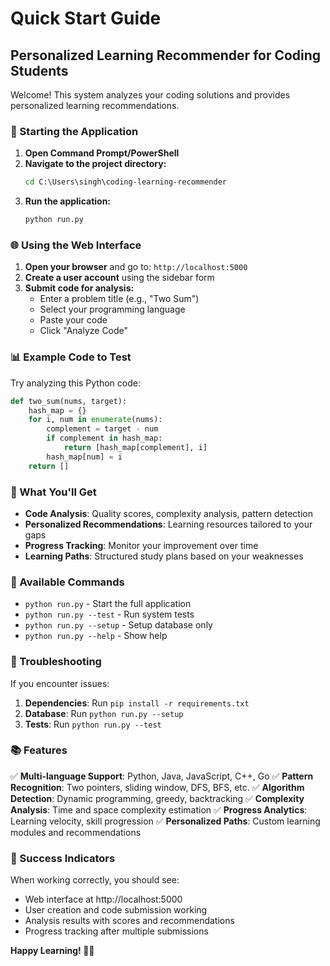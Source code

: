 # Quick Start Guide

## Personalized Learning Recommender for Coding Students

Welcome! This system analyzes your coding solutions and provides personalized learning recommendations.

### 🚀 Starting the Application

1. **Open Command Prompt/PowerShell**
2. **Navigate to the project directory:**
   ```cmd
   cd C:\Users\singh\coding-learning-recommender
   ```
3. **Run the application:**
   ```cmd
   python run.py
   ```

### 🌐 Using the Web Interface

1. **Open your browser** and go to: `http://localhost:5000`
2. **Create a user account** using the sidebar form
3. **Submit code for analysis:**
   - Enter a problem title (e.g., "Two Sum")
   - Select your programming language
   - Paste your code
   - Click "Analyze Code"

### 📊 Example Code to Test

Try analyzing this Python code:

```python
def two_sum(nums, target):
    hash_map = {}
    for i, num in enumerate(nums):
        complement = target - num
        if complement in hash_map:
            return [hash_map[complement], i]
        hash_map[num] = i
    return []
```

### 🎯 What You'll Get

- **Code Analysis**: Quality scores, complexity analysis, pattern detection
- **Personalized Recommendations**: Learning resources tailored to your gaps
- **Progress Tracking**: Monitor your improvement over time
- **Learning Paths**: Structured study plans based on your weaknesses

### 🔧 Available Commands

- `python run.py` - Start the full application
- `python run.py --test` - Run system tests
- `python run.py --setup` - Setup database only
- `python run.py --help` - Show help

### 🚨 Troubleshooting

If you encounter issues:

1. **Dependencies**: Run `pip install -r requirements.txt`
2. **Database**: Run `python run.py --setup`
3. **Tests**: Run `python run.py --test`

### 📚 Features

✅ **Multi-language Support**: Python, Java, JavaScript, C++, Go
✅ **Pattern Recognition**: Two pointers, sliding window, DFS, BFS, etc.
✅ **Algorithm Detection**: Dynamic programming, greedy, backtracking
✅ **Complexity Analysis**: Time and space complexity estimation
✅ **Progress Analytics**: Learning velocity, skill progression
✅ **Personalized Paths**: Custom learning modules and recommendations

### 🎉 Success Indicators

When working correctly, you should see:
- Web interface at http://localhost:5000
- User creation and code submission working
- Analysis results with scores and recommendations
- Progress tracking after multiple submissions

**Happy Learning! 🧠💡**
